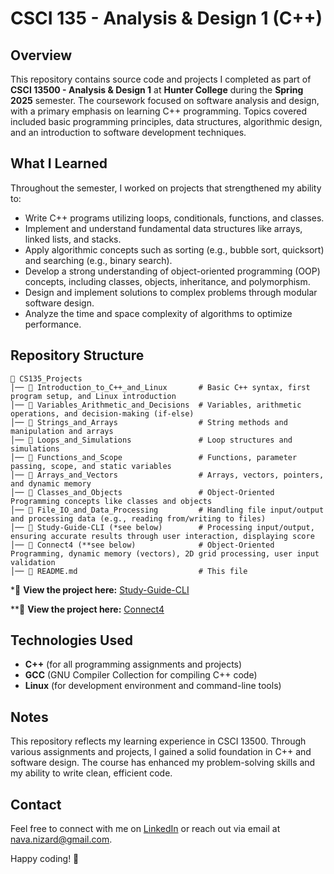 # CSCI 135 - Analysis & Design 1 (C++)

## Overview
This repository contains source code and projects I completed as part of **CSCI 13500 - Analysis & Design 1** at **Hunter College** during the **Spring 2025** semester. The coursework focused on software analysis and design, with a primary emphasis on learning C++ programming. Topics covered included basic programming principles, data structures, algorithmic design, and an introduction to software development techniques.

## What I Learned
Throughout the semester, I worked on projects that strengthened my ability to:
- Write C++ programs utilizing loops, conditionals, functions, and classes.
- Implement and understand fundamental data structures like arrays, linked lists, and stacks.
- Apply algorithmic concepts such as sorting (e.g., bubble sort, quicksort) and searching (e.g., binary search).
- Develop a strong understanding of object-oriented programming (OOP) concepts, including classes, objects, inheritance, and polymorphism.
- Design and implement solutions to complex problems through modular software design.
- Analyze the time and space complexity of algorithms to optimize performance.

## Repository Structure
```
📂 CS135_Projects
│── 📂 Introduction_to_C++_and_Linux       # Basic C++ syntax, first program setup, and Linux introduction
│── 📂 Variables_Arithmetic_and_Decisions  # Variables, arithmetic operations, and decision-making (if-else)
│── 📂 Strings_and_Arrays                  # String methods and manipulation and arrays
│── 📂 Loops_and_Simulations               # Loop structures and simulations
│── 📂 Functions_and_Scope                 # Functions, parameter passing, scope, and static variables
│── 📂 Arrays_and_Vectors                  # Arrays, vectors, pointers, and dynamic memory
│── 📂 Classes_and_Objects                 # Object-Oriented Programming concepts like classes and objects
│── 📂 File_IO_and_Data_Processing         # Handling file input/output and processing data (e.g., reading from/writing to files)
│── 📂 Study-Guide-CLI (*see below)        # Processing input/output, ensuring accurate results through user interaction, displaying score
│── 📂 Connect4 (**see below)              # Object-Oriented Programming, dynamic memory (vectors), 2D grid processing, user input validation
│── 📄 README.md                           # This file  
```
*🔗 **View the project here:** [Study-Guide-CLI](https://github.com/navanizard/Study-Guide-CLI)

**🔗 **View the project here:** [Connect4](https://github.com/navanizard/Connect4)

## Technologies Used
- **C++** (for all programming assignments and projects)
- **GCC** (GNU Compiler Collection for compiling C++ code)
- **Linux** (for development environment and command-line tools)
  
## Notes
This repository reflects my learning experience in CSCI 13500. Through various assignments and projects, I gained a solid foundation in C++ and software design. The course has enhanced my problem-solving skills and my ability to write clean, efficient code.

## Contact
Feel free to connect with me on [LinkedIn](https://www.linkedin.com/in/nava-nizard) or reach out via email at nava.nizard@gmail.com.

Happy coding! 🚀
